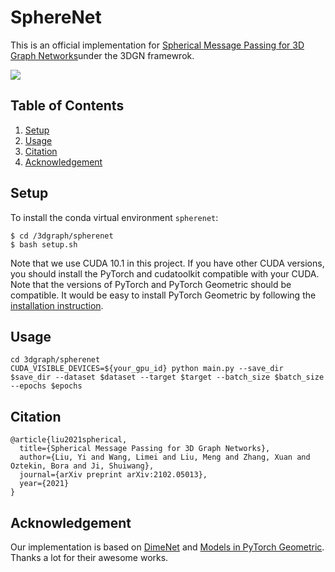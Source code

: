 # SphereNet

This is an official implementation for [Spherical Message Passing for 3D Graph Networks](https://arxiv.org/abs/2102.05013v2)under the 3DGN framewrok.

![](https://github.com/divelab/DIG/blob/main/dig/3dgraph/smp/figs/sphere.png)


## Table of Contents

1. [Setup](#setup)
1. [Usage](#usage)
1. [Citation](#citation)
1. [Acknowledgement](#acknowledgement)


## Setup

To install the conda virtual environment `spherenet`:
```shell script
$ cd /3dgraph/spherenet
$ bash setup.sh
```
Note that we use CUDA 10.1 in this project. If you have other CUDA versions, you should install the PyTorch and cudatoolkit compatible with your CUDA. Note that the versions of PyTorch and PyTorch Geometric should be compatible. It would be easy to install PyTorch Geometric by following the [installation instruction](https://pytorch-geometric.readthedocs.io/en/latest/notes/installation.html#).


## Usage
```shell script
cd 3dgraph/spherenet
CUDA_VISIBLE_DEVICES=${your_gpu_id} python main.py --save_dir $save_dir --dataset $dataset --target $target --batch_size $batch_size --epochs $epochs 
```
## Citation

```
@article{liu2021spherical,
  title={Spherical Message Passing for 3D Graph Networks},
  author={Liu, Yi and Wang, Limei and Liu, Meng and Zhang, Xuan and Oztekin, Bora and Ji, Shuiwang},
  journal={arXiv preprint arXiv:2102.05013},
  year={2021}
}

```
## Acknowledgement
Our implementation is based on [DimeNet](https://github.com/klicperajo/dimenet) and [Models in PyTorch Geometric](https://github.com/rusty1s/pytorch_geometric/blob/master/torch_geometric/nn/models/dimenet.py). Thanks a lot for their awesome works.